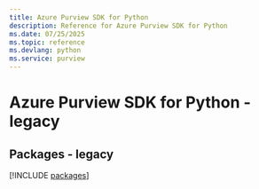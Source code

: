 ```yaml
---
title: Azure Purview SDK for Python
description: Reference for Azure Purview SDK for Python
ms.date: 07/25/2025
ms.topic: reference
ms.devlang: python
ms.service: purview
---
```

# Azure Purview SDK for Python - legacy
## Packages - legacy
[!INCLUDE [packages](purview-index.md)]